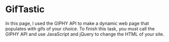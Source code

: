# GifTastic

In this page, l used the GIPHY API to make a dynamic web page that populates with gifs of your choice. To finish this task, you must call the GIPHY API and use JavaScript and jQuery to change the HTML of your site.
